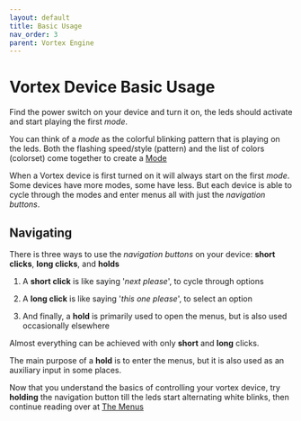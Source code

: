 ```yaml
---
layout: default
title: Basic Usage
nav_order: 3
parent: Vortex Engine
---
```


# Vortex Device Basic Usage
Find the power switch on your device and turn it on, the leds should activate and start playing the first _mode_.

You can think of a _mode_ as the colorful blinking pattern that is playing on the leds. Both the flashing speed/style (pattern) and the list of colors (colorset) come together to create a [Mode](modes.html)

When a Vortex device is first turned on it will always start on the first _mode_. Some devices have more modes, some have less. But each device is able to cycle through the modes and enter menus all with just the _navigation buttons_.

## Navigating 
There is three ways to use the _navigation buttons_ on your device: **short clicks**, **long clicks**, and **holds**

 1) A **short click** is like saying '_next please_', to cycle through options

 2) A **long click** is like saying '_this one please_', to select an option

 3) And finally, a **hold** is primarily used to open the menus, but is also used occasionally elsewhere

Almost everything can be achieved with only **short** and **long** clicks.

The main purpose of a **hold** is to enter the menus, but it is also used as an auxiliary input in some places.

Now that you understand the basics of controlling your vortex device, try **holding** the navigation button till the leds start alternating white blinks, then continue reading over at [The Menus](menus.html)